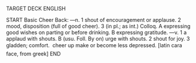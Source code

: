 TARGET DECK
ENGLISH

START
Basic
Cheer
Back: —n. 1 shout of encouragement or applause. 2 mood, disposition (full of good cheer). 3 (in pl.; as int.) Colloq. A expressing good wishes on parting or before drinking. B expressing gratitude. —v. 1 a applaud with shouts. B (usu. Foll. By on) urge with shouts. 2 shout for joy. 3 gladden; comfort.  cheer up make or become less depressed. [latin cara face, from greek]
END
